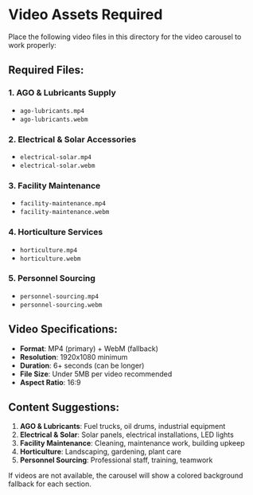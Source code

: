 # Video Assets Required

Place the following video files in this directory for the video carousel to work properly:

## Required Files:

### 1. AGO & Lubricants Supply
- `ago-lubricants.mp4`
- `ago-lubricants.webm`

### 2. Electrical & Solar Accessories
- `electrical-solar.mp4`
- `electrical-solar.webm`

### 3. Facility Maintenance
- `facility-maintenance.mp4`
- `facility-maintenance.webm`

### 4. Horticulture Services
- `horticulture.mp4`
- `horticulture.webm`

### 5. Personnel Sourcing
- `personnel-sourcing.mp4`
- `personnel-sourcing.webm`

## Video Specifications:

- **Format**: MP4 (primary) + WebM (fallback)
- **Resolution**: 1920x1080 minimum
- **Duration**: 6+ seconds (can be longer)
- **File Size**: Under 5MB per video recommended
- **Aspect Ratio**: 16:9

## Content Suggestions:

1. **AGO & Lubricants**: Fuel trucks, oil drums, industrial equipment
2. **Electrical & Solar**: Solar panels, electrical installations, LED lights
3. **Facility Maintenance**: Cleaning, maintenance work, building upkeep
4. **Horticulture**: Landscaping, gardening, plant care
5. **Personnel Sourcing**: Professional staff, training, teamwork

If videos are not available, the carousel will show a colored background fallback for each section. 